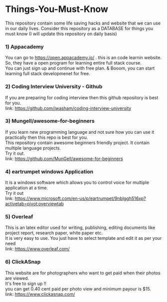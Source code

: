 # Things-You-Must-Know
This repository contain some life saving hacks and website that we can use in our daily lives. Consider this repository as a DATABASE for things you must know 
(I will update this repository on daily basis)

### 1) Appacademy 
You can go to https://open.appacademy.io/ . this is an code learnin website. So, they have a open program for learning entire full stack course. \
You can just sign up and continue with free plan. & Booom, you can start learning full stack developmenet for free.

### 2) Coding Interview University - Github
If you are preparing for coding interview then this github repository is best for you. \
link: https://github.com/jwasham/coding-interview-university

### 3) Mungell/awesome-for-beginners
If you learn new programming language and not sure how you can use it practically then this repo is best for you. \
This repository contain awesome beginners friendly project. It contain multiple language projects. \
Try it out. \
link: https://github.com/MunGell/awesome-for-beginners

### 4) eartrumpet windows Application
It is a windows software which allows you to control voice for multiple application at a time. \
Try it out \
link: https://www.microsoft.com/en-us/p/eartrumpet/9nblggh516xp?activetab=pivot:overviewtab

### 5) Overleaf 
This is an latex editor used for writing, publishing, editing documents like project report, research paper, white paper etc. \
It is very easy to use. You just have to select template and edit it as per your need \
link: https://www.overleaf.com/

### 6) ClickASnap
This website are for photographers who want to get paid when their photos are viewed. \
It's free to sign up !! \
you can get 0.40 cent paid per photo view and minimum payour is $15. \
link: https://www.clickasnap.com/



